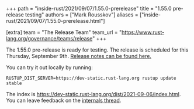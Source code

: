 +++
path = "inside-rust/2021/09/07/1.55.0-prerelease"
title = "1.55.0 pre-release testing"
authors = ["Mark Rousskov"]
aliases = ["inside-rust/2021/09/07/1.55.0-prerelease.html"]

[extra]
team = "The Release Team"
team_url = "https://www.rust-lang.org/governance/teams/release"
+++

The 1.55.0 pre-release is ready for testing. The release is scheduled for this
Thursday, September 9th. [Release notes can be found here.][relnotes]

You can try it out locally by running:

```
RUSTUP_DIST_SERVER=https://dev-static.rust-lang.org rustup update stable
```

The index is <https://dev-static.rust-lang.org/dist/2021-09-06/index.html>. You
can leave feedback on the [internals thread][internals].

[relnotes]: https://github.com/rust-lang/rust/blob/stable/RELEASES.md#version-1550-2021-09-09
[internals]: https://internals.rust-lang.org/t/rust-1-55-0-pre-release-testing/15292
